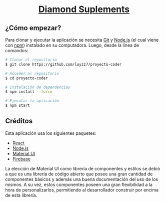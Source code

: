 
<h1 align="center">
  <br>
  <a href="https://keen-bonbon-cbaf2d.netlify.app/">
    Diamond Suplements
  </a>
  <br>
</h1>

## ¿Cómo empezar?

Para clonar y ejecutar la aplicación se necesita [Git](https://git-scm.com) y [Node.js](https://nodejs.org/en/download/) (el cual viene con [npm](http://npmjs.com)) instalado en su computadora. Luego, desde la línea de comandos:

```bash
# Clonar el repositorio
$ git clone https://github.com/luyzz7/proyecto-coder

# Acceder al repositorio
$ cd proyecto-coder

# Instalación de dependencias
$ npm install --force

# Ejecutar la aplicación
$ npm start
```

## Créditos

Esta aplicación usa los siguientes paquetes:

- [React](https://es.reactjs.org/)
- [Node.js](https://nodejs.org/)
- [Material UI](https://mui.com/)
- [Firebase](https://firebase.google.com/)

La elección de Material UI como librería de componentes y estilos se debió a que es una librería de código abierto que posee una gran cantidad de componentes básicos y además una buena documentación del uso de los mismos. A su vez, estos componentes poseen una gran flexibilidad a la hora de personalizarlos, permitiendo al desarrollador construir por encima de esta librería.